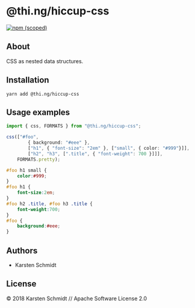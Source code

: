 # @thi.ng/hiccup-css

[![npm (scoped)](https://img.shields.io/npm/v/@thi.ng/hiccup-css.svg)](https://www.npmjs.com/package/@thi.ng/hiccup-css)

## About

CSS as nested data structures.

## Installation

```
yarn add @thi.ng/hiccup-css
```

## Usage examples

```typescript
import { css, FORMATS } from "@thi.ng/hiccup-css";

css(["#foo",
        { background: "#eee" },
        ["h1", { "font-size": "2em" }, ["small", { color: "#999"}]],
        ["h2", "h3", [".title", { "font-weight": 700 }]]],
    FORMATS.pretty);
```

```css
#foo h1 small {
    color:#999;
}
#foo h1 {
    font-size:2em;
}
#foo h2 .title, #foo h3 .title {
    font-weight:700;
}
#foo {
    background:#eee;
}
```

## Authors

- Karsten Schmidt

## License

&copy; 2018 Karsten Schmidt // Apache Software License 2.0